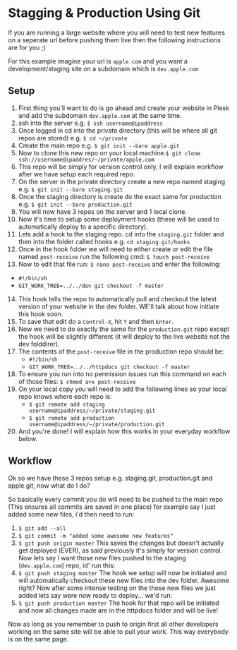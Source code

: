 # Stagging & Production Using Git
If you are running a large website where you will need to test new features on a seperate url before pushing them live then the following instructions are for you ;)

For this example imagine your url is `apple.com` and you want a development/staging site on a subdomain which is `dev.apple.com`

## Setup

1. First thing you'll want to do is go ahead and create your website in Plesk and add the subdomain `dev.apple.com` at the same time.
2. ssh into the server e.g. `$ ssh username@ipaddress`
3. Once logged in cd into the private directory (this will be where all git repos are stored) e.g. `$ cd ~/private`
4. Create the main repo e.g. `$ git init --bare apple.git`
5. Now to clone this new repo on your local machine.`$ git clone ssh://username@ipaddres/~/private/apple.com`
6. This repo will be simply for version control only, I will explain workflow after we have setup each required repo.
7. On the server in the private directory create a new repo named staging e.g. `$ git init --bare staging.git`
8. Once the staging directory is create do the exact same for production e.g. `$ git init --bare production.git`
9.  You will now have 3 repos on the server and 1 local clone.
10. Now it's time to setup some deployment hooks (these will be used to automatically deploy to a specific directory).
11. Lets add a hook to the staging repo. cd into the `staging.git` folder and then into the folder called hooks e.g. `cd staging.git/hooks`
12. Once in the hook folder we will need to either create or edit the file named `post-receive` run the following cmd: `$ touch post-receive`
13. Now to edit that file run: `$ nano post-receive` and enter the following:
  * `#!/bin/sh`
  * `GIT_WORK_TREE=../../dev git checkout -f master`
14. This hook tells the repo to automatically pull and checkout the latest version of your website in the dev folder. WE'll talk about how initiate this hook soon.
15. To save that edit do a `Control-X`, hit `Y` and then `Enter`.
16. Now we need to do exactly the same for the `production.git` repo except the hook will be slightly different (it will deploy to the live website not the dev folddirer).
17. The contents of the `post-receive` file in the production repo should be:
    * `#!/bin/sh`
    * `GIT_WORK_TREE=../../httpdocs git checkout -f master`
18. To ensure you run into no permission issues run this command on each of those files: `$ chmod a+x post-receive`
19. On your local copy you will need to add the following lines so your local repo knows where each repo is:
    * `$ git remote add staging username@ipaddress/~/private/staging.git`
    * `$ git remote add production username@ipaddress/~/private/production.git`
20. And you're done! I will explain how this works in your everyday workflow below.

## Workflow
Ok so we have these 3 repos setup e.g. staging.git, production.git and apple.git, now what do I do?

So basically every commit you do will need to be pushed to the main repo (This ensures all commits are saved in one place) for example say I just added some new files, i'd then need to run:
  1. `$ git add --all`
  2. `$ git commit -m "added some awesome new features"`
  3. `$ git push origin master`
This saves the changes but doesn't actually get deployed (EVER), as said previously it's simply for version control.
Now lets say I want those new files pushed to the staging (`dev.apple.com`) repo, id' run this:
  1. `$ git push staging master`
The hook we setup will now be initiated and will automatically checkout these new files into the dev folder. Awesome right?
Now after some intense testing on the those new files we just added lets say were now ready to deploy... we'd run:
  1. `$ git push production master`
The hook for that repo will be initiated and now all changes made are in the httpdocs folder and will be live!

Now as long as you remember to push to origin first all other developers working on the same site will be able to pull your work. This way everybody is on the same page.

